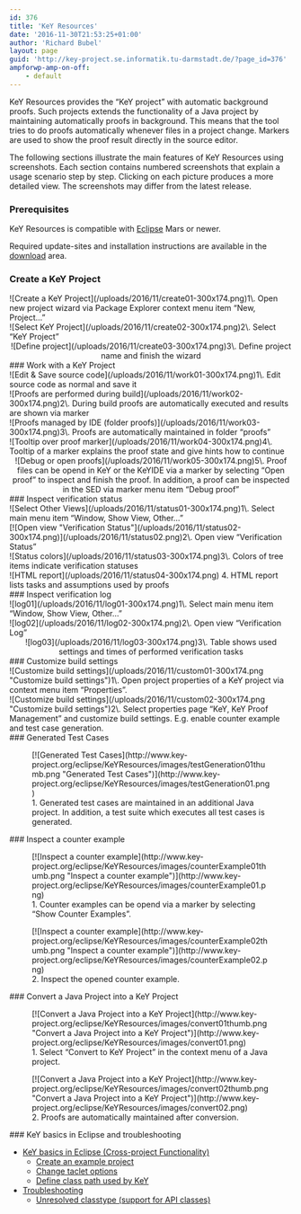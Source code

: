 ```yaml
---
id: 376
title: 'KeY Resources'
date: '2016-11-30T21:53:25+01:00'
author: 'Richard Bubel'
layout: page
guid: 'http://key-project.se.informatik.tu-darmstadt.de/?page_id=376'
ampforwp-amp-on-off:
    - default
---
```


KeY Resources provides the “KeY project” with automatic background proofs. Such projects extends the functionality of a Java project by maintaining automatically proofs in background. This means that the tool tries to do proofs automatically whenever files in a project change. Markers are used to show the proof result directly in the source editor.

The following sections illustrate the main features of KeY Resources using screenshots. Each section contains numbered screenshots that explain a usage scenario step by step. Clicking on each picture produces a more detailed view. The screenshots may differ from the latest release.

### Prerequisites

KeY Resources is compatible with [Eclipse](http://www.eclipse.org/) Mars or newer.

Required update-sites and installation instructions are available in the [download](http://key-project.se.informatik.tu-darmstadt.de/download/) area.

### Create a KeY Project

<div class="row"><div class="col-md-4"> ![Create a KeY Project](/uploads/2016/11/create01-300x174.png)1\. Open new project wizard via Package Explorer context menu item “New, Project…”

 </div><div class="col-md-4"> ![Select  KeY Project](/uploads/2016/11/create02-300x174.png)2\. Select “KeY Project”

 </div> </div><div class="row"><div class="col-md-8" style="text-align: center; vertical-align: top;"> ![Define project](/uploads/2016/11/create03-300x174.png)3\. Define project name and finish the wizard

 </div> </div>### Work with a KeY Project

<div class="row"><div class="col-md-4"> ![Edit & Save source code](/uploads/2016/11/work01-300x174.png)1\. Edit source code as normal and save it

 </div><div class="col-md-4"> ![Proofs are performed during build](/uploads/2016/11/work02-300x174.png)2\. During build proofs are automatically executed and results are shown via marker

 </div> </div><div class="row"><div class="col-md-4"> ![Proofs managed by IDE (folder proofs)](/uploads/2016/11/work03-300x174.png)3\. Proofs are automatically maintained in folder “proofs”

 </div><div class="col-md-4"> ![Tooltip over proof marker](/uploads/2016/11/work04-300x174.png)4\. Tooltip of a marker explains the proof state and give hints how to continue

 </div> </div><div class="row"><div class="col-md-8" style="text-align: center; vertical-align: top;"> ![Debug or open proofs](/uploads/2016/11/work05-300x174.png)5\. Proof files can be opend in KeY or the KeYIDE via a marker by selecting “Open proof” to inspect and finish the proof. In addition, a proof can be inspected in the SED via marker menu item “Debug proof”

 </div> </div>### Inspect verification status

<div class="row"><div class="col-md-4"> ![Select Other Views](/uploads/2016/11/status01-300x174.png)1\. Select main menu item “Window, Show View, Other…”

 </div><div class="col-md-4"> [![Open view "Verification Status"](/uploads/2016/11/status02-300x174.png)](/uploads/2016/11/status02.png)2\. Open view “Verification Status”

 </div> </div><div class="row"><div class="col-md-4"> ![Status colors](/uploads/2016/11/status03-300x174.png)3\. Colors of tree items indicate verification statuses

 </div><div class="col-md-4"> ![HTML report](/uploads/2016/11/status04-300x174.png) 4. HTML report lists tasks and assumptions used by proofs

 </div> </div>### Inspect verification log

<div class="row"><div class="col-md-4"> ![log01](/uploads/2016/11/log01-300x174.png)1\. Select main menu item “Window, Show View, Other…”

 </div><div class="col-md-4"> ![log02](/uploads/2016/11/log02-300x174.png)2\. Open view “Verification Log”

 </div> </div><div class="row"><div class="col-md-8" style="text-align: center; vertical-align: middle;"> ![log03](/uploads/2016/11/log03-300x174.png)3\. Table shows used settings and times of performed verification tasks

 </div> </div>### Customize build settings

<div class="row"><div class="col-md-4"> ![Customize build settings](/uploads/2016/11/custom01-300x174.png "Customize build settings")1\. Open project properties of a KeY project via context menu item “Properties”.

 </div><div class="col-md-4"> ![Customize build settings](/uploads/2016/11/custom02-300x174.png "Customize build settings")2\. Select properties page “KeY, KeY Proof Management” and customize build settings. E.g. enable counter example and test case generation.

 </div> </div>### Generated Test Cases

 <figure>[![Generated Test Cases](http://www.key-project.org/eclipse/KeYResources/images/testGeneration01thumb.png "Generated Test Cases")](http://www.key-project.org/eclipse/KeYResources/images/testGeneration01.png)<figcaption>1. Generated test cases are maintained in an additional Java project.  
In addition, a test suite which executes all test cases is generated.</figcaption></figure>### Inspect a counter example

 <figure>[![Inspect a counter example](http://www.key-project.org/eclipse/KeYResources/images/counterExample01thumb.png "Inspect a counter example")](http://www.key-project.org/eclipse/KeYResources/images/counterExample01.png)<figcaption>1. Counter examples can be opend via a marker by selecting “Show Counter Examples”.</figcaption></figure><figure>[![Inspect a counter example](http://www.key-project.org/eclipse/KeYResources/images/counterExample02thumb.png "Inspect a counter example")](http://www.key-project.org/eclipse/KeYResources/images/counterExample02.png)<figcaption>2. Inspect the opened counter example.</figcaption></figure>### Convert a Java Project into a KeY Project

 <figure>[![Convert a Java Project into a KeY Project](http://www.key-project.org/eclipse/KeYResources/images/convert01thumb.png "Convert a Java Project into a KeY Project")](http://www.key-project.org/eclipse/KeYResources/images/convert01.png)<figcaption>1. Select “Convert to KeY Project” in the context menu of a Java project.</figcaption></figure><figure>[![Convert a Java Project into a KeY Project](http://www.key-project.org/eclipse/KeYResources/images/convert02thumb.png "Convert a Java Project into a KeY Project")](http://www.key-project.org/eclipse/KeYResources/images/convert02.png)<figcaption>2. Proofs are automatically maintained  
after conversion.</figcaption></figure>### KeY basics in Eclipse and troubleshooting

- [KeY basics in Eclipse (Cross-project Functionality)](http://www.key-project.org/eclipse/CrossProject/index.html)
    - [Create an example project](http://www.key-project.org/eclipse/CrossProject/index.html#example)
    - [Change taclet options](http://www.key-project.org/eclipse/CrossProject/index.html#taclet)
    - [Define class path used by KeY](http://www.key-project.org/eclipse/CrossProject/index.html#KeYsClassPath)
- [Troubleshooting](http://www.key-project.org/eclipse/CrossProject/index.html#troubleshooting)
    - [Unresolved classtype (support for API classes)](http://www.key-project.org/eclipse/CrossProject/index.html#API)